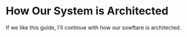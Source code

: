 # How Our System is Architected

If we like this guide, I'll continue with how our sowftare is architected.

